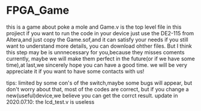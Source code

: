 # FPGA_Game
 this is a game about poke a mole
 and Game.v is the top level file in this projiect
 if you want to run the code in your device
 just use the DE2-115 from Altera,and just copy the Game.sof,and it can satisfy your needs
 if you still want to understand more details, you can download ohther files.
 But I think this step may be is unnnecessary for you,because they misses coments currently,
 maybe we will make them perfect in the future(or if we have some time),at last,we sincerely hope you can have a good time.
 we will be very appreciate it if you want to have some contacts with us! 
 
 
 tips:
 limited by some con's of the switch,maybe some bugs will appear, but don't worry about that, most of the codes are correct,
 but if you change a new(useful)device,we believe you can get the corrct result.
 update in 2020.07.10:  the lcd_test.v is useless
